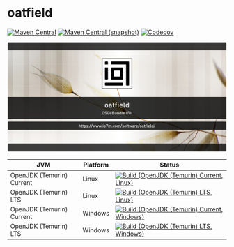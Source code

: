 oatfield
===

[![Maven Central](https://img.shields.io/maven-central/v/com.io7m.oatfield/com.io7m.oatfield.svg?style=flat-square)](http://search.maven.org/#search%7Cga%7C1%7Cg%3A%22com.io7m.oatfield%22)
[![Maven Central (snapshot)](https://img.shields.io/nexus/s/https/s01.oss.sonatype.org/com.io7m.oatfield/com.io7m.oatfield.svg?style=flat-square)](https://s01.oss.sonatype.org/content/repositories/snapshots/com/io7m/oatfield/)
[![Codecov](https://img.shields.io/codecov/c/github/io7m/oatfield.svg?style=flat-square)](https://codecov.io/gh/io7m/oatfield)

![oatfield](./src/site/resources/oatfield.jpg?raw=true)

| JVM | Platform | Status |
|-----|----------|--------|
| OpenJDK (Temurin) Current | Linux | [![Build (OpenJDK (Temurin) Current, Linux)](https://img.shields.io/github/workflow/status/io7m/oatfield/main.linux.temurin.current)](https://github.com/io7m/oatfield/actions?query=workflow%3Amain.linux.temurin.current)|
| OpenJDK (Temurin) LTS | Linux | [![Build (OpenJDK (Temurin) LTS, Linux)](https://img.shields.io/github/workflow/status/io7m/oatfield/main.linux.temurin.lts)](https://github.com/io7m/oatfield/actions?query=workflow%3Amain.linux.temurin.lts)|
| OpenJDK (Temurin) Current | Windows | [![Build (OpenJDK (Temurin) Current, Windows)](https://img.shields.io/github/workflow/status/io7m/oatfield/main.windows.temurin.current)](https://github.com/io7m/oatfield/actions?query=workflow%3Amain.windows.temurin.current)|
| OpenJDK (Temurin) LTS | Windows | [![Build (OpenJDK (Temurin) LTS, Windows)](https://img.shields.io/github/workflow/status/io7m/oatfield/main.windows.temurin.lts)](https://github.com/io7m/oatfield/actions?query=workflow%3Amain.windows.temurin.lts)|
